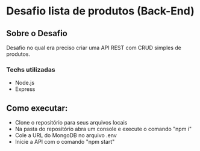 # Desafio lista de produtos (Back-End)

## Sobre o Desafio

Desafio no qual era preciso criar uma API REST com CRUD simples de produtos.

### Techs utilizadas

- Node.js
- Express

## Como executar:

- Clone o repositório para seus arquivos locais
- Na pasta do repositório abra um console e execute o comando "npm i"
- Cole a URL do MongoDB no arquivo .env
- Inicie a API com o comando "npm start"
